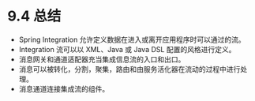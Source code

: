 # 9.4 总结

* Spring Integration 允许定义数据在进入或离开应用程序时可以通过的流。
* Integration 流可以以 XML、Java 或 Java DSL 配置的风格进行定义。
* 消息网关和通道适配器充当集成信息流的入口和出口。
* 消息可以被转化，分割，聚集，路由和由服务活化器在流动的过程中进行处理。
* 消息通道连接集成流的组件。

